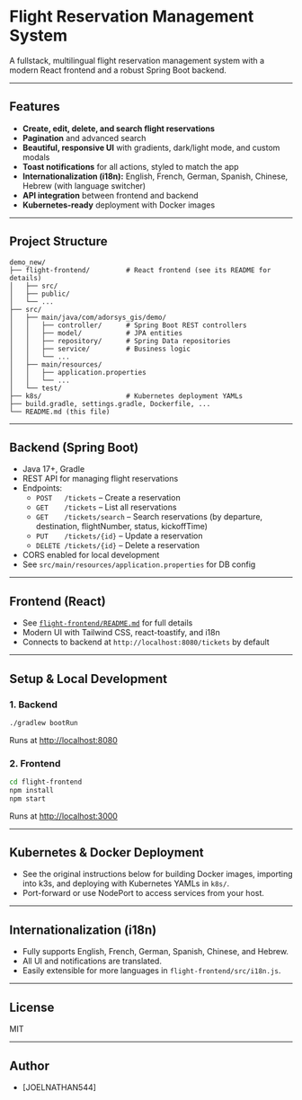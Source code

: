 # Flight Reservation Management System

A fullstack, multilingual flight reservation management system with a modern React frontend and a robust Spring Boot backend.

---

## Features
- **Create, edit, delete, and search flight reservations**
- **Pagination** and advanced search
- **Beautiful, responsive UI** with gradients, dark/light mode, and custom modals
- **Toast notifications** for all actions, styled to match the app
- **Internationalization (i18n):** English, French, German, Spanish, Chinese, Hebrew (with language switcher)
- **API integration** between frontend and backend
- **Kubernetes-ready** deployment with Docker images

---

## Project Structure
```
demo_new/
├── flight-frontend/         # React frontend (see its README for details)
│   ├── src/
│   ├── public/
│   └── ...
├── src/
│   ├── main/java/com/adorsys_gis/demo/
│   │   ├── controller/      # Spring Boot REST controllers
│   │   ├── model/           # JPA entities
│   │   ├── repository/      # Spring Data repositories
│   │   ├── service/         # Business logic
│   │   └── ...
│   ├── main/resources/
│   │   ├── application.properties
│   │   └── ...
│   └── test/
├── k8s/                     # Kubernetes deployment YAMLs
├── build.gradle, settings.gradle, Dockerfile, ...
└── README.md (this file)
```

---

## Backend (Spring Boot)
- Java 17+, Gradle
- REST API for managing flight reservations
- Endpoints:
  - `POST   /tickets`           – Create a reservation
  - `GET    /tickets`           – List all reservations
  - `GET    /tickets/search`    – Search reservations (by departure, destination, flightNumber, status, kickoffTime)
  - `PUT    /tickets/{id}`      – Update a reservation
  - `DELETE /tickets/{id}`      – Delete a reservation
- CORS enabled for local development
- See `src/main/resources/application.properties` for DB config

---

## Frontend (React)
- See [`flight-frontend/README.md`](./flight-frontend/README.md) for full details
- Modern UI with Tailwind CSS, react-toastify, and i18n
- Connects to backend at `http://localhost:8080/tickets` by default

---

## Setup & Local Development

### 1. Backend
```bash
./gradlew bootRun
```
Runs at [http://localhost:8080](http://localhost:8080)

### 2. Frontend
```bash
cd flight-frontend
npm install
npm start
```
Runs at [http://localhost:3000](http://localhost:3000)

---

## Kubernetes & Docker Deployment
- See the original instructions below for building Docker images, importing into k3s, and deploying with Kubernetes YAMLs in `k8s/`.
- Port-forward or use NodePort to access services from your host.

---

## Internationalization (i18n)
- Fully supports English, French, German, Spanish, Chinese, and Hebrew.
- All UI and notifications are translated.
- Easily extensible for more languages in `flight-frontend/src/i18n.js`.

---

## License
MIT

---

## Author
- [JOELNATHAN544]